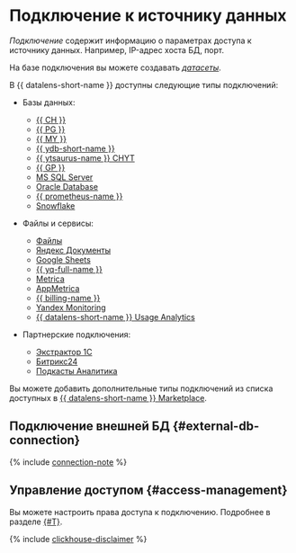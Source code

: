 # Подключение к источнику данных

_Подключение_ содержит информацию о параметрах доступа к источнику данных. Например, IP-адрес хоста БД, порт.

На базе подключения вы можете создавать [_датасеты_](../dataset/index.md).

В {{ datalens-short-name }} доступны следующие типы подключений:


* Базы данных:

  * [{{ CH }}](../operations/connection/create-clickhouse.md)
  * [{{ PG }}](../operations/connection/create-postgresql.md)
  * [{{ MY }}](../operations/connection/create-mysql.md)
  * [{{ ydb-short-name }}](../operations/connection/create-ydb.md)  
  * [{{ ytsaurus-name }} CHYT](../operations/connection/chyt/create-chyt.md)
  * [{{ GP }}](../operations/connection/create-greenplum.md)
  * [MS SQL Server](../operations/connection/create-mssql-server.md)
  * [Oracle Database](../operations/connection/create-oracle.md)
  * [{{ prometheus-name }}](../operations/connection/create-prometheus.md)  
  * [Snowflake](../operations/connection/create-snowflake.md)

* Файлы и сервисы:

  * [Файлы](../operations/connection/create-file.md)
  * [Яндекс Документы](../operations/connection/create-yadocs.md)
  * [Google Sheets](../operations/connection/create-google-sheets.md)
  * [{{ yq-full-name }}](../operations/connection/create-yandex-query.md)
  * [Metrica](../operations/connection/create-metrica-api.md)
  * [AppMetrica](../operations/connection/create-appmetrica.md)
   * [{{ billing-name }}](../operations/connection/create-cloud-billing.md)
   * [Yandex Monitoring](../operations/connection/create-monitoring.md)
  * [{{ datalens-short-name }} Usage Analytics](../operations/connection/create-usage-tracking.md)


* Партнерские подключения:

  * [Экстрактор 1С](../operations/connection/create-extractor1c.md)
  * [Битрикс24](../operations/connection/create-bitrix24.md)
  * [Подкасты Аналитика](../operations/connection/create-podcasts.md)







Вы можете добавить дополнительные типы подключений из списка доступных в [{{ datalens-short-name }} Marketplace](marketplace.md).

## Подключение внешней БД {#external-db-connection}

{% include [connection-note](../../_includes/datalens/datalens-connection-note.md) %}


## Управление доступом {#access-management}

Вы можете настроить права доступа к подключению. Подробнее в разделе [{#T}](../security/index.md).


{% include [clickhouse-disclaimer](../../_includes/clickhouse-disclaimer.md) %}
